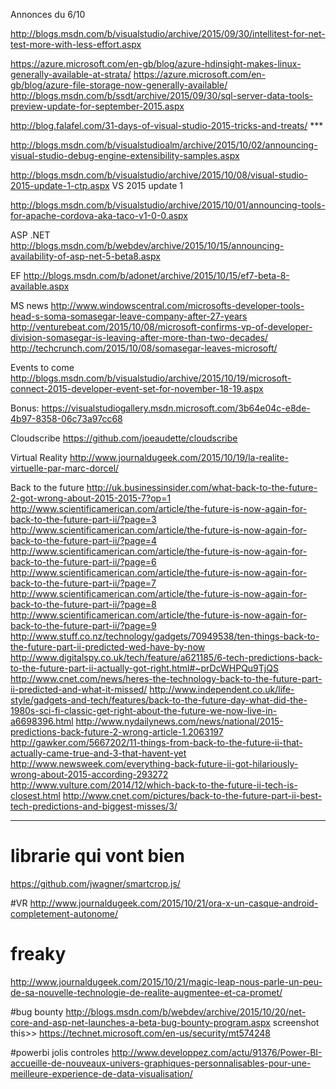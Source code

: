 



Annonces du 6/10


http://blogs.msdn.com/b/visualstudio/archive/2015/09/30/intellitest-for-net-test-more-with-less-effort.aspx

https://azure.microsoft.com/en-gb/blog/azure-hdinsight-makes-linux-generally-available-at-strata/
https://azure.microsoft.com/en-gb/blog/azure-file-storage-now-generally-available/
http://blogs.msdn.com/b/ssdt/archive/2015/09/30/sql-server-data-tools-preview-update-for-september-2015.aspx

http://blog.falafel.com/31-days-of-visual-studio-2015-tricks-and-treats/ ***

http://blogs.msdn.com/b/visualstudioalm/archive/2015/10/02/announcing-visual-studio-debug-engine-extensibility-samples.aspx


http://blogs.msdn.com/b/visualstudio/archive/2015/10/08/visual-studio-2015-update-1-ctp.aspx VS 2015 update 1


http://blogs.msdn.com/b/visualstudio/archive/2015/10/01/announcing-tools-for-apache-cordova-aka-taco-v1-0-0.aspx


ASP .NET
http://blogs.msdn.com/b/webdev/archive/2015/10/15/announcing-availability-of-asp-net-5-beta8.aspx

EF 
http://blogs.msdn.com/b/adonet/archive/2015/10/15/ef7-beta-8-available.aspx


MS news
http://www.windowscentral.com/microsofts-developer-tools-head-s-soma-somasegar-leave-company-after-27-years
http://venturebeat.com/2015/10/08/microsoft-confirms-vp-of-developer-division-somasegar-is-leaving-after-more-than-two-decades/
http://techcrunch.com/2015/10/08/somasegar-leaves-microsoft/

Events to come
http://blogs.msdn.com/b/visualstudio/archive/2015/10/19/microsoft-connect-2015-developer-event-set-for-november-18-19.aspx

Bonus:
https://visualstudiogallery.msdn.microsoft.com/3b64e04c-e8de-4b97-8358-06c73a97cc68

Cloudscribe
https://github.com/joeaudette/cloudscribe

Virtual Reality
http://www.journaldugeek.com/2015/10/19/la-realite-virtuelle-par-marc-dorcel/

Back to the future
http://uk.businessinsider.com/what-back-to-the-future-2-got-wrong-about-2015-2015-7?op=1
http://www.scientificamerican.com/article/the-future-is-now-again-for-back-to-the-future-part-ii/?page=3
http://www.scientificamerican.com/article/the-future-is-now-again-for-back-to-the-future-part-ii/?page=4
http://www.scientificamerican.com/article/the-future-is-now-again-for-back-to-the-future-part-ii/?page=6
http://www.scientificamerican.com/article/the-future-is-now-again-for-back-to-the-future-part-ii/?page=7
http://www.scientificamerican.com/article/the-future-is-now-again-for-back-to-the-future-part-ii/?page=8
http://www.scientificamerican.com/article/the-future-is-now-again-for-back-to-the-future-part-ii/?page=9
http://www.stuff.co.nz/technology/gadgets/70949538/ten-things-back-to-the-future-part-ii-predicted-wed-have-by-now
http://www.digitalspy.co.uk/tech/feature/a621185/6-tech-predictions-back-to-the-future-part-ii-actually-got-right.html#~prDcWHPQu9TjQS
http://www.cnet.com/news/heres-the-technology-back-to-the-future-part-ii-predicted-and-what-it-missed/
http://www.independent.co.uk/life-style/gadgets-and-tech/features/back-to-the-future-day-what-did-the-1980s-sci-fi-classic-get-right-about-the-future-we-now-live-in-a6698396.html
http://www.nydailynews.com/news/national/2015-predictions-back-future-2-wrong-article-1.2063197
http://gawker.com/5667202/11-things-from-back-to-the-future-ii-that-actually-came-true-and-3-that-havent-yet
http://www.newsweek.com/everything-back-future-ii-got-hilariously-wrong-about-2015-according-293272
http://www.vulture.com/2014/12/which-back-to-the-future-ii-tech-is-closest.html
http://www.cnet.com/pictures/back-to-the-future-part-ii-best-tech-predictions-and-biggest-misses/3/

---------------------------------------------------
# librarie qui vont bien
https://github.com/jwagner/smartcrop.js/

#VR
http://www.journaldugeek.com/2015/10/21/ora-x-un-casque-android-completement-autonome/

# freaky
http://www.journaldugeek.com/2015/10/21/magic-leap-nous-parle-un-peu-de-sa-nouvelle-technologie-de-realite-augmentee-et-ca-promet/

#bug bounty
http://blogs.msdn.com/b/webdev/archive/2015/10/20/net-core-and-asp-net-launches-a-beta-bug-bounty-program.aspx
screenshot this>> https://technet.microsoft.com/en-us/security/mt574248

#powerbi
jolis controles
http://www.developpez.com/actu/91376/Power-BI-accueille-de-nouveaux-univers-graphiques-personnalisables-pour-une-meilleure-experience-de-data-visualisation/
